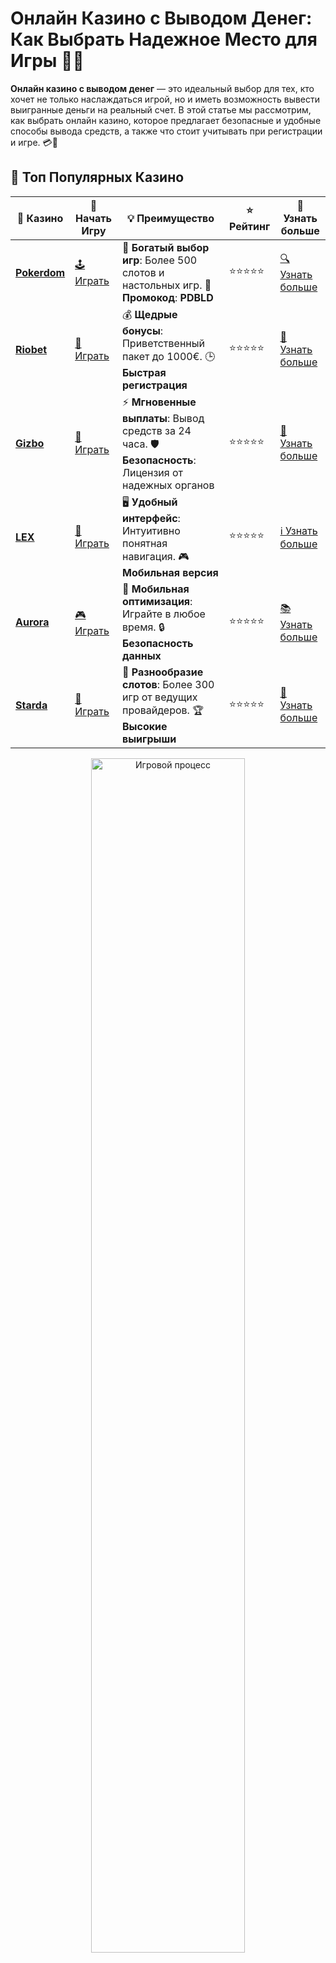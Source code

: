 # Онлайн Казино с Выводом Денег: Как Выбрать Надежное Место для Игры 🎰💸

**Онлайн казино с выводом денег** — это идеальный выбор для тех, кто хочет не только наслаждаться игрой, но и иметь возможность вывести выигранные деньги на реальный счет. В этой статье мы рассмотрим, как выбрать онлайн казино, которое предлагает безопасные и удобные способы вывода средств, а также что стоит учитывать при регистрации и игре. 💳🌟

## 🌟 Топ Популярных Казино

| 🎲 **Казино** | 🔗 **Начать Игру** | 💡 **Преимущество** | ⭐ **Рейтинг** | 🔗 **Узнать больше** |
|--------------|---------------------|---------------------|----------------|----------------------|
| [**Pokerdom**](https://brandplay.link/4k77v2yx) | [🕹️ Играть](https://brandplay.link/4k77v2yx) | 🎉 **Богатый выбор игр**: Более 500 слотов и настольных игр. 🎁 **Промокод**: **PDBLD** | ⭐⭐⭐⭐⭐ | [🔍 Узнать больше](https://brandplay.link/4k77v2yx) |
| [**Riobet**](https://brandplay.link/7xBLTPyj) | [🎰 Играть](https://brandplay.link/7xBLTPyj) | 💰 **Щедрые бонусы**: Приветственный пакет до 1000€. 🕒 **Быстрая регистрация** | ⭐⭐⭐⭐⭐ | [📖 Узнать больше](https://brandplay.link/7xBLTPyj) |
| [**Gizbo**](https://brandplay.link/bprXw4YV) | [🎲 Играть](https://brandplay.link/bprXw4YV) | ⚡ **Мгновенные выплаты**: Вывод средств за 24 часа. 🛡️ **Безопасность**: Лицензия от надежных органов | ⭐⭐⭐⭐⭐ | [📝 Узнать больше](https://brandplay.link/bprXw4YV) |
| [**LEX**](https://brandplay.link/zW4hdDFV) | [🤑 Играть](https://brandplay.link/zW4hdDFV) | 🖥️ **Удобный интерфейс**: Интуитивно понятная навигация. 🎮 **Мобильная версия** | ⭐⭐⭐⭐⭐ | [ℹ️ Узнать больше](https://brandplay.link/zW4hdDFV) |
| [**Aurora**](https://10trafic-stat2.com/click/668546556bcc6313411604bd/6766/13032/subaccount) | [🎮 Играть](https://10trafic-stat2.com/click/668546556bcc6313411604bd/6766/13032/subaccount) | 📱 **Мобильная оптимизация**: Играйте в любое время. 🔒 **Безопасность данных** | ⭐⭐⭐⭐⭐ | [📚 Узнать больше](https://10trafic-stat2.com/click/668546556bcc6313411604bd/6766/13032/subaccount) |
| [**Starda**](https://brandplay.link/fB7xwRFL) | [🎯 Играть](https://brandplay.link/fB7xwRFL) | 🎰 **Разнообразие слотов**: Более 300 игр от ведущих провайдеров. 🏆 **Высокие выигрыши** | ⭐⭐⭐⭐⭐ | [🔎 Узнать больше](https://brandplay.link/fB7xwRFL) |

<div align="center">
    <img src="https://i.pinimg.com/originals/1d/b3/25/1db325483acbe642c6d4e6fdd73a4988.gif" alt="Игровой процесс" width="70%">
</div>

## 💎 Лучшие Бонусы и Акции

| 🎲 **Казино** | 🔗 **Начать Игру** | 💡 **Преимущество** | ⭐ **Рейтинг** | 🔗 **Узнать больше** |
|--------------|---------------------|---------------------|----------------|----------------------|
| [**Kometa**](https://brandplay.link/8ZymQJV8) | [🎰 Играть](https://brandplay.link/8ZymQJV8) | 🎁 **Эксклюзивные бонусы**: Регулярные акции и промо. 🔄 **Программы лояльности** | ⭐⭐⭐⭐☆ | [🔍 Узнать больше](https://brandplay.link/8ZymQJV8) |
| [**R7**](https://brandplay.link/bMd3Yjsw) | [🕹️ Играть](https://brandplay.link/bMd3Yjsw) | 🕒 **Круглосуточная поддержка**: Всегда на связи. 💸 **Высокие лимиты** | ⭐⭐⭐⭐☆ | [📖 Узнать больше](https://brandplay.link/bMd3Yjsw) |
| [**7K**](https://brandplay.link/BvQyFShp) | [🎲 Играть](https://brandplay.link/BvQyFShp) | 🌟 **Эксклюзивные бонусы**: Только для VIP игроков. 🎉 **Сезонные акции** | ⭐⭐⭐⭐☆ | [📝 Узнать больше](https://brandplay.link/BvQyFShp) |
| [**Kent**](https://brandplay.link/Fv2WP3js) | [🤑 Играть](https://brandplay.link/Fv2WP3js) | 📈 **Высокий RTP**: Более 98%. 💼 **Профессиональная поддержка** | ⭐⭐⭐⭐☆ | [ℹ️ Узнать больше](https://brandplay.link/Fv2WP3js) |
| [**1Xslots**](https://brandplay.link/hSB1khtr) | [🎮 Играть](https://brandplay.link/hSB1khtr) | 🎉 **Множество акций**: Еженедельные бонусы и турниры. 🛡️ **Безопасность** | ⭐⭐⭐⭐☆ | [📚 Узнать больше](https://brandplay.link/hSB1khtr) |
| [**Gama**](https://brandplay.link/j6NMKsDz) | [🎯 Играть](https://brandplay.link/j6NMKsDz) | 🔍 **Интуитивный интерфейс**: Легкость использования. 🏅 **Престижные турниры** | ⭐⭐⭐⭐☆ | [🔎 Узнать больше](https://brandplay.link/j6NMKsDz) |

<div align="center">
    <img src="https://i.pinimg.com/originals/1d/b3/25/1db325483acbe642c6d4e6fdd73a4988.gif" alt="Игровой процесс" width="70%">
</div>

## 🚀 Быстрые Выигрыши и Поддержка

| 🎲 **Казино** | 🔗 **Начать Игру** | 💡 **Преимущество** | ⭐ **Рейтинг** | 🔗 **Узнать больше** |
|--------------|---------------------|---------------------|----------------|----------------------|
| [**Onion**](https://brandplay.link/zBGRVpQ9) | [🎰 Играть](https://brandplay.link/zBGRVpQ9) | 🤑 **Низкие ставки**: Идеально для начинающих. 🔄 **Быстрые выводы** | ⭐⭐⭐⭐☆ | [🔍 Узнать больше](https://brandplay.link/zBGRVpQ9) |
| [**Чемпион**](https://temon-gter.cfd/go/lRq?p80412p304504pcc44t17455) | [🕹️ Играть](https://temon-gter.cfd/go/lRq?p80412p304504pcc44t17455) | 🏅 **Лояльная программа**: Награды за активность. 🎁 **Ежемесячные бонусы** | ⭐⭐⭐⭐☆ | [📖 Узнать больше](https://temon-gter.cfd/go/lRq?p80412p304504pcc44t17455) |
| [**Vavada**](https://vavadapartner.pro/?promo=ea5c9275-6854-4505-94fc-95ab18221945-linkb2) | [🎲 Играть](https://vavadapartner.pro/?promo=ea5c9275-6854-4505-94fc-95ab18221945-linkb2) | 🚀 **Быстрая регистрация**: Начните играть мгновенно. 🔐 **Безопасные транзакции** | ⭐⭐⭐⭐☆ | [📝 Узнать больше](https://vavadapartner.pro/?promo=ea5c9275-6854-4505-94fc-95ab18221945-linkb2) |
| [**Friends**](https://gofriends.kim/linkb2) | [🤑 Играть](https://gofriends.kim/linkb2) | 🤝 **Социальные игры**: Играйте с друзьями. 🌐 **Мультиплатформенность** | ⭐⭐⭐⭐☆ | [ℹ️ Узнать больше](https://gofriends.kim/linkb2) |
| [**1WIN**](https://brandplay.link/smXVpBbG) | [🎮 Играть](https://brandplay.link/smXVpBbG) | 🏆 **Спортивные ставки**: Широкий выбор видов спорта. 💵 **Высокие коэффициенты** | ⭐⭐⭐⭐☆ | [📚 Узнать больше](https://brandplay.link/smXVpBbG) |
| [**Drip**](https://drp-ircp01.com/c07e6a3db) | [🎯 Играть](https://drp-ircp01.com/c07e6a3db) | 🌐 **Инновационные игры**: Новейшие игровые технологии. 🛡️ **Высокая безопасность** | ⭐⭐⭐⭐☆ | [🔎 Узнать больше](https://drp-ircp01.com/c07e6a3db) |
| [**JoyCasino**](https://rpc30.call2me.pro/?/ru/registration?apkpop=0&partner=p24970p3291217pc98f) | [🎰 Играть](https://rpc30.call2me.pro/?/ru/registration?apkpop=0&partner=p24970p3291217pc98f) | 🎁 **Приятные бонусы**: Ежедневные акции и подарки. 🕹️ **Разнообразие игр** | ⭐⭐⭐⭐☆ | [🔍 Узнать больше](https://rpc30.call2me.pro/?/ru/registration?apkpop=0&partner=p24970p3291217pc98f) |

<div align="center">
    <img src="https://i.pinimg.com/originals/1d/b3/25/1db325483acbe642c6d4e6fdd73a4988.gif" alt="Игровой процесс" width="70%">
</div>
---

✨ **Выбирайте лучшее казино для себя и наслаждайтесь игрой! Удачи!** ✨

## Что такое Онлайн Казино с Выводом Денег? 🎮💰

**Онлайн казино с выводом денег** — это казино, в котором игроки могут не только сделать ставки на различные игры, но и в случае выигрыша вывести свои деньги на банковскую карту, электронный кошелек или другие удобные способы оплаты. Такие платформы предоставляют разнообразные игры, включая слоты, рулетку, покер и другие популярные азартные игры.

Главным преимуществом онлайн казино с выводом денег является то, что игроки могут получать реальные выигрыши, а не просто виртуальные очки или бонусы.

### Как Работает Вывод Денег в Онлайн Казино? 💳✨

1. **Регистрация и пополнение счета**  
   Чтобы начать игру, вам нужно зарегистрироваться в казино и пополнить свой счет. Это можно сделать с помощью различных способов оплаты — банковской карты, электронного кошелька или других популярных методов.

2. **Игры и ставки**  
   После пополнения счета вы можете начать играть в выбранные игры, делать ставки и ожидать выигрышей. Важно помнить, что многие казино предлагают бонусы за регистрацию, которые могут улучшить ваши шансы на выигрыш.

3. **Вывод средств**  
   Когда вы достигнете минимальной суммы для вывода, вы можете запросить вывод на ваш банковский счет, электронный кошелек или другие доступные методы. Некоторые казино предлагают мгновенные выплаты, в то время как в других процесс может занять несколько рабочих дней.

4. **Проверка безопасности**  
   Прежде чем вывести деньги, важно убедиться, что казино надежно защищает личную информацию и финансовые данные игроков. Рекомендуется выбирать платформы, которые используют технологии шифрования и соответствуют международным стандартам безопасности.

## Как Выбрать Онлайн Казино с Надежным Выводом Денег? 🔍💸

При выборе онлайн казино для игры с выводом денег, важно учитывать несколько факторов:

### 1. **Лицензия и Регулирование** 📜

Проверьте, имеет ли казино лицензии от авторитетных регулирующих органов, таких как Malta Gaming Authority, UK Gambling Commission или Curacao eGaming. Лицензированные казино предлагают игрокам более высокий уровень безопасности и защищают их от мошенничества.

### 2. **Методы вывода средств** 💳

Проверьте, какие способы вывода средств предлагает казино. Популярные методы включают банковские переводы, электронные кошельки (например, PayPal, Skrill, Neteller), а также криптовалюты. Убедитесь, что выбранный метод подходит вам и удобен.

### 3. **Скорость вывода** 🚀

Скорость вывода средств — один из ключевых аспектов при выборе онлайн казино. Некоторые платформы предлагают мгновенные выплаты, в то время как другие могут занять от нескольких часов до нескольких рабочих дней для обработки запросов. Убедитесь, что казино имеет удобную политику вывода, чтобы ваши деньги поступили вовремя.

### 4. **Отзывы игроков** 🌟

Обратите внимание на отзывы других игроков о казино. Это поможет вам понять, насколько платформа надежна и насколько быстро она обрабатывает выводы. Изучите комментарии о поддержке клиентов, скорости выплат и общих условиях игры.

### 5. **Минимальная сумма для вывода** 💸

Проверьте минимальные и максимальные суммы для вывода. Некоторые казино устанавливают минимальную сумму вывода, которая может варьироваться от $10 до $50 и более. Это важно, если вы планируете делать небольшие выводы.

## Преимущества Онлайн Казино с Выводом Денег 🎉💰

1. **Удобство**  
   Онлайн казино с выводом денег позволяет играть и выигрывать прямо из дома, используя удобные способы пополнения и вывода средств.

2. **Широкий выбор игр**  
   В таких казино представлены разнообразные игры: от слотов до карточных и настольных игр. Каждый игрок найдет что-то для себя.

3. **Множество методов вывода**  
   Вы можете выбрать удобный способ вывода средств — будь то банковская карта, электронный кошелек или криптовалюта.

4. **Бонусы и акции**  
   Многие онлайн казино предлагают бонусы за регистрацию и лояльность, которые позволяют игрокам увеличить шансы на выигрыш и получить дополнительные средства на счет.

5. **Гибкие условия**  
   Онлайн казино с выводом денег часто предлагают гибкие условия, включая возможность делать частичные выводы, а также поддержку множества валют.

## Советы по Выводу Денег в Онлайн Казино 💡💵

1. **Проверяйте лимиты на вывод**  
   Перед тем как запросить вывод средств, убедитесь, что сумма соответствует минимальному лимиту. Некоторые казино могут установить ограничения на минимальные и максимальные суммы вывода.

2. **Используйте проверенные методы**  
   Для безопасности и быстрого получения средств выбирайте проверенные и надежные методы вывода, такие как банковские переводы, PayPal или Skrill.

3. **Не забывайте про комиссии**  
   Обратите внимание на возможные комиссии при выводе средств. Некоторые методы вывода могут иметь дополнительные сборы, которые могут уменьшить итоговую сумму.

4. **Убедитесь в безопасности**  
   Выбирайте казино, которые используют технологии шифрования данных и соблюдают строгие правила безопасности для защиты ваших финансовых и личных данных.

5. **Читайте условия казино**  
   Ознакомьтесь с условиями вывода средств, чтобы избежать неприятных сюрпризов. Иногда казино могут требовать дополнительных подтверждений личности перед выводом средств.

## Заключение

Онлайн казино с выводом денег — это идеальный выбор для тех, кто хочет не только развлечься, но и получить реальные деньги за свои выигрыши. Выбирайте надежные и лицензированные платформы, следите за условиями вывода и наслаждайтесь игрой. 💸🎰

Начните играть в онлайн казино с выводом денег уже сегодня, и пусть удача всегда будет на вашей стороне! 🍀💰

